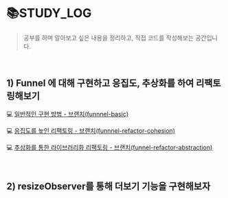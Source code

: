 # 📚STUDY_LOG

> 공부를 하며 알아보고 싶은 내용을 정리하고, 직접 코드를 작성해보는 공간입니다.
<br/>

## 1) Funnel 에 대해 구현하고 응집도, 추상화를 하여 리팩토링해보기

💻 [일반적인 구현 방법 - 브랜치(funnnel-basic)](https://github.com/yesoryeseul/STUDY_LOG/tree/funnel-basic)

💻 [응집도를 높인 리팩토링 - 브랜치(funnnel-refactor-cohesion)](https://github.com/yesoryeseul/STUDY_LOG/tree/funnel-refactor-cohesion)

💻 [추상화를 통한 라이브러리화 리팩토링 - 브랜치(funnel-refactor-abstraction)](https://github.com/yesoryeseul/STUDY_LOG/tree/funnel-refactor-abstraction)

<br />

## 2) resizeObserver를 통해 더보기 기능을 구현해보자
